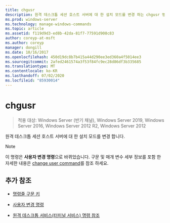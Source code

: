 ```yaml
---
title: chgusr
description: 원격 데스크톱 세션 호스트 서버에 대 한 설치 모드를 변경 하는 chgusr 명령에 대 한 참조 문서입니다.
ms.prod: windows-server
ms.technology: manage-windows-commands
ms.topic: article
ms.assetid: f119d9d3-ed8b-42da-81f7-77591d908c83
author: coreyp-at-msft
ms.author: coreyp
manager: dongill
ms.date: 10/16/2017
ms.openlocfilehash: 450d19dc8b7b415a44d290ee3ed360a4f5014ee3
ms.sourcegitcommit: 2afed2461574a3f53f84fc9ec28d86df3b335685
ms.translationtype: MT
ms.contentlocale: ko-KR
ms.lasthandoff: 07/02/2020
ms.locfileid: "85930014"
---
```

# <a name="chgusr"></a>chgusr

> 적용 대상: Windows Server (반기 채널), Windows Server 2019, Windows Server 2016, Windows Server 2012 R2, Windows Server 2012

원격 데스크톱 세션 호스트 서버에 대 한 설치 모드를 변경 합니다.

> [!NOTE]
> 이 명령은 **사용자 변경 명령**으로 바뀌었습니다. 구문 및 매개 변수 세부 정보를 포함 한 자세한 내용은 [change user command](change-user.md)를 참조 하세요.

## <a name="additional-references"></a>추가 참조

- [명령줄 구문 키](command-line-syntax-key.md)

- [사용자 변경 명령](change-user.md)

- [원격 데스크톱 서비스(터미널 서비스) 명령 참조](remote-desktop-services-terminal-services-command-reference.md)
